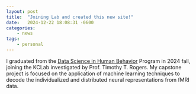 ```yaml
---
layout: post
title:  "Joining Lab and created this new site!"
date:   2024-12-22 18:08:31 -0600
categories: 
    - news
tags:
    - personal
---
```


I graduated from the [Data Science in Human Behavior](https://datascience.psych.wisc.edu/) Program in 2024 fall, joining the KCLab investigated by Prof. Timothy T. Rogers. My capstone project is focused on the application of machine learning techniques to decode the individualized and distributed neural representations from fMRI data.
